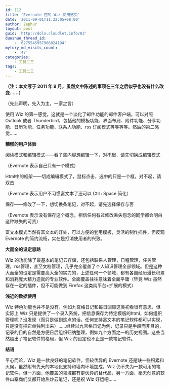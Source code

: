 ```yaml
---
id: 112
title: 'Evernote 控的 Wiz 使用感受'
date: '2011-09-01T11:32:05+08:00'
author: Zephur
layout: post
guid: 'http://dolo.cloudlet.info/83'
duoshuo_thread_id:
    - '6275545957966824194'
mytory_md_visits_count:
    - '47'
categories:
    - 工具二三
tags:
    - 工具二三
---
```


**（注：本文写于 2011 年 9 月，虽然文中陈述的事项在三年之后似乎也没有什么改变……）**

（先此声明，先入为主，一家之言）

使用 Wiz 的第一感觉，这就是一个淡化了邮件功能的邮件客户端，可以对照 Outlook 或者 Thunderbird，包括他的模板功能、界面布局、附件功能、分享功能、日历功能、任务功能、联系人功能、rss 订阅模式等等等等。然后的第二感觉……

<!-- more -->

**糟糕的用户体验**

阅读模式和编辑模式——看了些内容想编辑一下，对不起，请先切换成编辑模式

（Evernote 表示自己只有一个模式）

Html中的框架——切成编辑模式了，鼠标点击，选中的只是一个框，对不起，请双击

（Evernote 表示用户不习惯富文本了还可以 Ctrl+Space 简化）

保存——修改了一下，想切换条笔记，对不起，请先选择保存与否

（Evernote 表示没有保存这个概念，相信任何有过修改丢失怨念的同学都会明白这种缺失的可贵）

富文本模式当然有富文本的好处，可以方便的套用模板，灵活的制作插件，但反观Evernote 的简约流畅，实在是打消使用者的兴致。

**大而全的设定思路**

Wiz 的功能除了最基本的笔记云存储，还包括联系人管理，日程管理，任务管理，rss管理，甚至文档管理，几乎完全覆盖了个人知识管理全部领域。但是这种大而全的设定是需要高大全的实力的，上述任何一个领域，都有各自经历漫长积累和消耗庞大精力造就的专业软件。全面覆盖往往意味着全面平庸（毕竟 Wiz 虽然存在一定的插件，但不可能做到 Firefox 这类纯平台+扩展的模式）

**浅近的数据使用**

Wiz 特色功能也并不是没有，例如九宫格日记和每日回顾这类初看很有意思，但实际上 Wiz 只是提供了一个录入系统，把信息保存为特定模版的html，如何组织管理呢？没发现（而只是做到这点的话，任何支持富文本的笔记软件都可以实现，只是没有把它单独列出来）……继续以九宫格日记为例，记录只是手段而非目的，记录的目的自然是方便日后组织归纳整理，例如九个方面之一的历史视图。这些当然超出了笔记软件的格局，但 Wiz 的设定也不止是一款笔记软件。

**结语**

平心而论，Wiz 是一款良好的笔记软件，但较优异的 Evernote 还是缺一些积累和火候，虽然附有先天的本地化支持和墙内环境加成，Wiz 仍不失为一款可用的笔记软件，但一方面，他覆盖的领域都有更优异的替代品，另一方面，毫无创意的软件山寨商们又都开始热炒云笔记，还是祝 Wiz 好运吧……